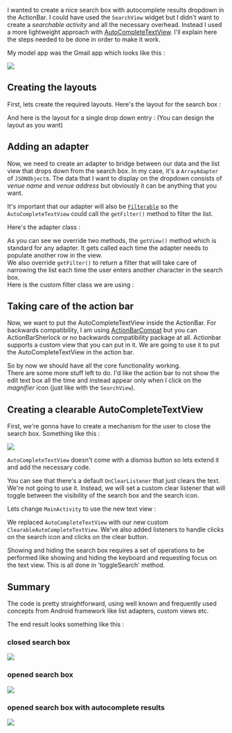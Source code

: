 I wanted to create a nice search box with autocomplete results dropdown in the ActionBar. I could have used the `SearchView` widget but I didn't want to create a *searchable activity* and all the necessary overhead. Instead I used a more lightweight approach with [AutoCompleteTextView](http://developer.android.com/reference/android/widget/AutoCompleteTextView.html). I'll explain here the steps needed to be done in order to make it work.

My model app was the Gmail app which looks like this :

![](http://media.tumblr.com/d39b58c2c78601e7f4b923f556297e02/tumblr_inline_mthuwuMRnH1s1qo9o.png)

## Creating the layouts

First, lets create the required layouts. Here's the layout for the search box :

<script src="https://gist.github.com/mderazon/6653926.js"></script>

And here is the layout for a single drop down entry : (You can design the layout as you want)

<script src="https://gist.github.com/mderazon/6653962.js"></script>

## Adding an adapter

Now, we need to create an adapter to bridge between our data and the list view that drops down from the search box. In my case, it's a `ArrayAdapter` of `JSONObject`s. The data that I want to display on the dropdown consists of *venue name* and *venue address* but obviously it can be anything that you want. 

It's important that our adapter will also be [`Filterable`](http://developer.android.com/reference/android/widget/Filterable.html) so the `AutoCompleteTextView` could call the `getFilter()` method to filter the list. 

Here's the adapter class :

<script src="https://gist.github.com/mderazon/6654314.js"></script>

As you can see we override two methods, the `getView()` method which is standard for any adapter. It gets called each time the adapter needs to populate another row in the view.  
We also override `getFilter()` to return a filter that will take care of narrowing the list each time the user enters another character in the search box.  
Here is the custom filter class we are using :

<script src="https://gist.github.com/mderazon/6654170.js"></script>

## Taking care of the action bar

Now, we want to put the AutoCompleteTextView inside the ActionBar. For backwards compatibility, I am using [ActionBarCompat](http://android-developers.blogspot.co.il/2013/08/actionbarcompat-and-io-2013-app-source.html) but you can ActionBarSherlock or no backwards compatibility package at all. Actionbar supports a custom view that you can put in it. We are going to use it to put the AutoCompleteTextView in the action bar.

<script src="https://gist.github.com/mderazon/6654048.js"></script>

So by now we should have all the core functionality working.  
There are some more stuff left to do. I'd like the action bar to not show the edit text box all the time and instead appear only when I click on the *magnifier* icon (just like with the `SearchView`).

## Creating a clearable AutoCompleteTextView
First, we're gonna have to create a mechanism for the user to close the search box. Something like this :

![](assets/img/posts/how-to-create-a-clearable-autocomplete-dropdown-with-autocompletetextview/clearable_autocompletetextview.png)

 `AutoCompleteTextView` doesn't come with a dismiss button so lets extend it and add the necessary code.

<script src="https://gist.github.com/mderazon/6700044.js"></script>

You can see that there's a default `OnClearListener` that just clears the text. We're not going to use it. Instead, we will set a custom clear listener that will toggle between the visibility of the search box and the search icon.

Lets change `MainActivity` to use the new text view : 

<script src="https://gist.github.com/mderazon/6749699.js"></script>

We replaced `AutoCompleteTextView` with our new custom `ClearableAutoCompleteTextView`. We've also added listeners to handle clicks on the search icon and clicks on the clear button.

Showing and hiding the search box requires a set of operations to be performed like showing and hiding the keyboard and requesting focus on the text view. This is all done in 'toggleSearch' method.

## Summary

The code is pretty straightforward, using well known and frequently used concepts from Android framework like list adapters, custom views etc.

The end result looks something like this :
### closed search box

![](assets/img/posts/how-to-create-a-clearable-autocomplete-dropdown-with-autocompletetextview/search_box_closed.png)

### opened search box

![](assets/img/posts/how-to-create-a-clearable-autocomplete-dropdown-with-autocompletetextview/search_box_opened.png)

### opened search box with autocomplete results

![](assets/img/posts/how-to-create-a-clearable-autocomplete-dropdown-with-autocompletetextview/search_box_opened_ac.png)


